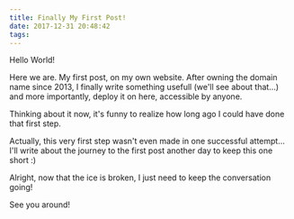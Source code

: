 ```yaml
---
title: Finally My First Post!
date: 2017-12-31 20:48:42
tags:
---
```




Hello World!

Here we are. My first post, on my own website. After owning the domain name since 2013, I finally write something usefull (we'll see about that...) and more importantly, deploy it on here, accessible by anyone.

Thinking about it now, it's funny to realize how long ago I could have done that first step. 

Actually, this very first step wasn't even made in one successful attempt... I'll write about the journey to the first post another day to keep this one short :)

Alright, now that the ice is broken, I just need to keep the conversation going!

See you around!